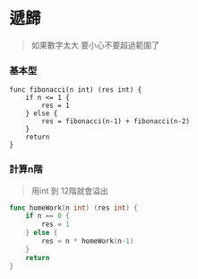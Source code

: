 # 遞歸
> 如果數字太大 要小心不要超過範圍了

### 基本型

```
func fibonacci(n int) (res int) {
	if n <= 1 {
		res = 1
	} else {
		res = fibonacci(n-1) + fibonacci(n-2)
	}
	return
}
```

### 計算n階 
> 用int 到 12階就會溢出

```go
func homeWork(n int) (res int) {
	if n == 0 {
		res = 1
	} else {
		res = n * homeWork(n-1)
	}
	return
}
```